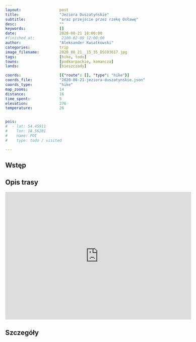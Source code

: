 ```yaml
---
layout:                 post
title:                  "Jeziora Duszatyńskie"
subtitle:               "oraz przejście przez rzekę Osławę"
desc:                   ""
keywords:               []
date:                   2020-08-21 18:00:00
#finished_at:            2100-02-09 12:00:00
author:                 "Aleksander Kwiatkowski"
categories:             trip
image_filename:         2020_08_21__15_35_DSC03617.jpg
tags:                   [hike, todo]
towns:                  [podkarpackie, komancza]
lands:                  [bieszczady]

coords:                 [{"route": [], "type": "hike"}]
coords_file:            "2020-08-21-jeziora-duszatynskie.json"
coords_type:            "hike"
map_zooms:              14
distance:               16
time_spent:             5
elevation:              276
temperature:            26


pois:
#  - lat: 54.45911
#    lon: 18.56281
#    name: POI
#    type: todo / visited

---
```



## Wstęp

## Opis trasy

<iframe height='405' width='590' frameborder='0' allowtransparency='true' scrolling='no' src='https://www.strava.com/activities/3967030564/embed/a642c70e82e9cfcbaab5dae05634fb8731a9c4a1'></iframe>

## Szczegóły
